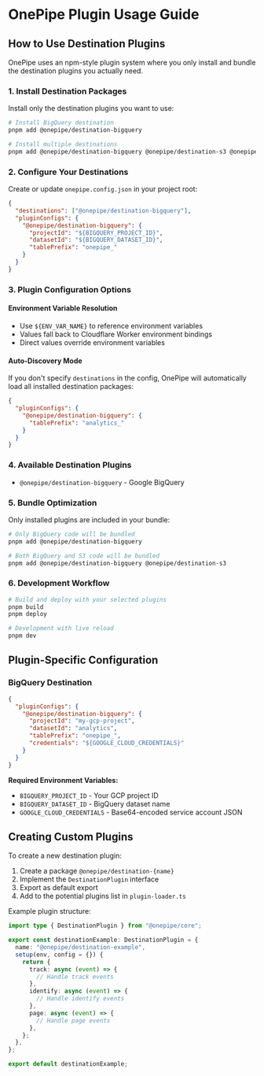 # OnePipe Plugin Usage Guide

## How to Use Destination Plugins

OnePipe uses an npm-style plugin system where you only install and bundle the destination plugins you actually need.

### 1. Install Destination Packages

Install only the destination plugins you want to use:

```bash
# Install BigQuery destination
pnpm add @onepipe/destination-bigquery

# Install multiple destinations
pnpm add @onepipe/destination-bigquery @onepipe/destination-s3 @onepipe/destination-webhook
```

### 2. Configure Your Destinations

Create or update `onepipe.config.json` in your project root:

```json
{
  "destinations": ["@onepipe/destination-bigquery"],
  "pluginConfigs": {
    "@onepipe/destination-bigquery": {
      "projectId": "${BIGQUERY_PROJECT_ID}",
      "datasetId": "${BIGQUERY_DATASET_ID}",
      "tablePrefix": "onepipe_"
    }
  }
}
```

### 3. Plugin Configuration Options

#### Environment Variable Resolution

- Use `${ENV_VAR_NAME}` to reference environment variables
- Values fall back to Cloudflare Worker environment bindings
- Direct values override environment variables

#### Auto-Discovery Mode

If you don't specify `destinations` in the config, OnePipe will automatically load all installed destination packages:

```json
{
  "pluginConfigs": {
    "@onepipe/destination-bigquery": {
      "tablePrefix": "analytics_"
    }
  }
}
```

### 4. Available Destination Plugins

- `@onepipe/destination-bigquery` - Google BigQuery

### 5. Bundle Optimization

Only installed plugins are included in your bundle:

```bash
# Only BigQuery code will be bundled
pnpm add @onepipe/destination-bigquery

# Both BigQuery and S3 code will be bundled
pnpm add @onepipe/destination-bigquery @onepipe/destination-s3
```

### 6. Development Workflow

```bash
# Build and deploy with your selected plugins
pnpm build
pnpm deploy

# Development with live reload
pnpm dev
```

## Plugin-Specific Configuration

### BigQuery Destination

```json
{
  "pluginConfigs": {
    "@onepipe/destination-bigquery": {
      "projectId": "my-gcp-project",
      "datasetId": "analytics",
      "tablePrefix": "onepipe_",
      "credentials": "${GOOGLE_CLOUD_CREDENTIALS}"
    }
  }
}
```

**Required Environment Variables:**

- `BIGQUERY_PROJECT_ID` - Your GCP project ID
- `BIGQUERY_DATASET_ID` - BigQuery dataset name
- `GOOGLE_CLOUD_CREDENTIALS` - Base64-encoded service account JSON

## Creating Custom Plugins

To create a new destination plugin:

1. Create a package `@onepipe/destination-{name}`
2. Implement the `DestinationPlugin` interface
3. Export as default export
4. Add to the potential plugins list in `plugin-loader.ts`

Example plugin structure:

```typescript
import type { DestinationPlugin } from "@onepipe/core";

export const destinationExample: DestinationPlugin = {
  name: "@onepipe/destination-example",
  setup(env, config = {}) {
    return {
      track: async (event) => {
        // Handle track events
      },
      identify: async (event) => {
        // Handle identify events
      },
      page: async (event) => {
        // Handle page events
      },
    };
  },
};

export default destinationExample;
```
